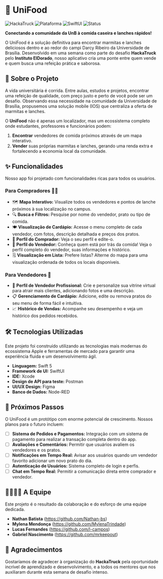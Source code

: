 # 🍲 UniFood

![HackaTruck](https://img.shields.io/badge/Evento-HackaTruck_2025-blue.svg)
![Plataforma](https://img.shields.io/badge/Plataforma-iOS-lightgrey.svg)
![SwiftUI](https://img.shields.io/badge/UI-SwiftUI-orange.svg)
![Status](https://img.shields.io/badge/Status-Protótipo_Funcional-brightgreen.svg)

**Conectando a comunidade da UnB à comida caseira e lanches rápidos!**

O UniFood é a solução definitiva para encontrar marmitas e lanches deliciosos dentro e ao redor do campi Darcy Ribeiro da Universidade de Brasília. Desenvolvido em uma semana como parte do desafio **HackaTruck** pelo **Instituto ElDorado**, nosso aplicativo cria uma ponte entre quem vende e quem busca uma refeição prática e saborosa.

## 🎯 Sobre o Projeto

A vida universitária é corrida. Entre aulas, estudos e projetos, encontrar uma refeição de qualidade, com preço justo e perto de você pode ser um desafio. Observando essa necessidade na comunidade da Universidade de Brasília, propusemos uma solução mobile (IOS) que centraliza a oferta de marmitas e lanches.

O **UniFood** não é apenas um localizador, mas um ecossistema completo onde estudantes, professores e funcionários podem:
1.  **Encontrar** vendedores de comida próximos através de um mapa interativo.
2.  **Vender** suas próprias marmitas e lanches, gerando uma renda extra e fortalecendo a economia local da comunidade.

## ✨ Funcionalidades

Nosso app foi projetado com funcionalidades ricas para todos os usuários.

### Para Compradores 🧑‍💻
* 🗺️ **Mapa Interativo:** Visualize todos os vendedores e pontos de lanche próximos à sua localização no campus.
* 🔍 **Busca e Filtros:** Pesquise por nome do vendedor, prato ou tipo de comida.
* 🍽️ **Visualização de Cardápio:** Acesse o menu completo de cada vendedor, com fotos, descrição detalhada e preços dos pratos.
* 👤 **Perfil do Comprador:** Veja o seu perfil e edite-o.
* 👤 **Perfil do Vendedor:** Conheça quem está por trás da comida! Veja o perfil completo do vendedor, suas informações e histórico.
* 🗒️ **Visualização em Lista:** Prefere listas? Alterne do mapa para uma visualização ordenada de todos os locais disponíveis.

### Para Vendedores 🍳
* 🏪 **Perfil de Vendedor Profissional:** Crie e personalize sua vitrine virtual para atrair mais clientes, adicionando fotos e uma descrição.
* 📋 **Gerenciamento de Cardápio:** Adicione, edite ou remova pratos do seu menu de forma fácil e intuitiva.
* 📈 **Histórico de Vendas:** Acompanhe seu desempenho e veja um histórico dos pedidos recebidos.

## 🛠️ Tecnologias Utilizadas

Este projeto foi construído utilizando as tecnologias mais modernas do ecossistema Apple e ferramentas de mercado para garantir uma experiência fluida e um desenvolvimento ágil.

* **Linguagem:** Swift 5
* **Framework de UI:** SwiftUI
* **IDE:** Xcode
* **Design de API para teste:** Postman
* **UI/UX Design:** Figma
* **Banco de Dados:** Node-RED
 
## 🔮 Próximos Passos

O UniFood é um protótipo com enorme potencial de crescimento. Nossos planos para o futuro incluem:
* [ ] **Sistema de Pedidos e Pagamentos:** Integração com um sistema de pagamento para realizar a transação completa dentro do app.
* [ ] **Avaliações e Comentários:** Permitir que usuários avaliem os vendedores e os pratos.
* [ ] **Notificações em Tempo Real:** Avisar aos usuários quando um vendedor favorito adicionar um novo prato do dia.
* [ ] **Autenticação de Usuários:** Sistema completo de login e perfis.
* [ ] **Chat em Tempo Real:** Permitir a comunicação direta entre comprador e vendedor.

## 👨‍👩‍👧‍👦 A Equipe

Este projeto é o resultado da colaboração e do esforço de uma equipe dedicada.

* **Nathan Batista** (https://github.com/Nathan-bs)
* **Mylena Mendonça** (https://github.com/MylenaTrindade)
* **Lucas Fernandes** (https://github.com/l-campos)
* **Gabriel Nascimento** (https://github.com/mrkeepout)

## 🙏 Agradecimentos

Gostaríamos de agradecer à organização do **HackaTruck** pela oportunidade incrível de aprendizado e desenvolvimento, e a todos os mentores que nos auxiliaram durante esta semana de desafio intenso.

